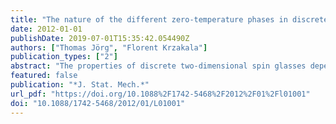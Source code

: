 ```yaml
---
title: "The nature of the different zero-temperature phases in discrete two-dimensional spin glasses: entropy, universality, chaos and cascades in the renormalization group flow"
date: 2012-01-01
publishDate: 2019-07-01T15:35:42.054490Z
authors: ["Thomas Jörg", "Florent Krzakala"]
publication_types: ["2"]
abstract: "The properties of discrete two-dimensional spin glasses depend strongly on the way the zero-temperature limit is taken. We discuss this phenomenon in the context of the Migdal–Kadanoff renormalization group. We see, in particular, how these properties are connected with the presence of a cascade of fixed points in the renormalization group flow. Of particular interest are two unstable fixed points that correspond to two different spin-glass phases at zero temperature. We discuss how these phenomena are related with the presence of entropy fluctuations and temperature chaos, and universality in this model."
featured: false
publication: "*J. Stat. Mech.*"
url_pdf: "https://doi.org/10.1088%2F1742-5468%2F2012%2F01%2Fl01001"
doi: "10.1088/1742-5468/2012/01/L01001"
---
```


